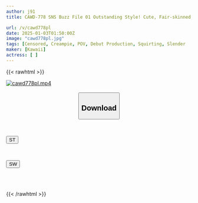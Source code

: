 ```yaml
---
author: j91
title: CAWD-778 SNS Buzz File 01 Outstanding Style! Cute, Fair-skinned, Slender Yoko Dancer, A Certain Famous Private University, A Certain Famous Yoko Organization Member, Born In The Birthplace Of Yoko, While Filming A Close-up Interview... She Got Drunk And Squirted And Even Had A Creampie! She's So Erotic That The POV Footage Was Leaked As An AV!

url: /v/cawd778pl
date: 2025-01-03T01:50:00Z
image: "cawd778pl.jpg"
tags: [Censored, Creampie, POV, Debut Production, Squirting, Slender	]
maker: [Kawaii]
actress: [ ]
---
```



{{< rawhtml >}}

<div class="video" data-videoid="kKyp8eArPgIY3K">
    <a href="javascript:;">
        <img src="/v/cawd778pl/cawd778pl.jpg" width="WIDTH" height="HEIGHT" alt="cawd778pl.mp4" loading="lazy">
    </a>
</div>

<script type="text/javascript" src="https://j91.asia/asset/on-demand-st.js"></script>

<br>
  <link rel="stylesheet" href="https://j91.asia/asset/bs5.css">
  
  <center>
  <button class="btn btn-primary" type="button" data-bs-toggle="collapse" data-bs-target=".multi-collapse" aria-expanded="false" aria-controls="multiCollapseExample1 multiCollapseExample2"><h2>Download</h2></button></center>
</p>
<div class="row">
  <div class="col">
    <div class="collapse multi-collapse" id="multiCollapseExample1">
      <div class="card card-body">
	      	      <br>
<div class="buttons">  
<p><a href="/v/cawd778pl/st.html" target="_blank"><button class="btn-hover color-3"><i class="fa fa-download"></i> ST</button></a></p></div>
    </div>
  </div>
</div>
  <div class="col">
    <div class="collapse multi-collapse" id="multiCollapseExample2">
      <div class="card card-body">
	      <br>
<div class="buttons">
<p><a href="/v/cawd778pl/sw.html" target="_blank"><button class="btn-hover color-2"><i class="fa fa-download"></i> SW</button></a></p></div>
<br><br>
      </div>
    </div>
  </div>
</div>

{{< /rawhtml >}}